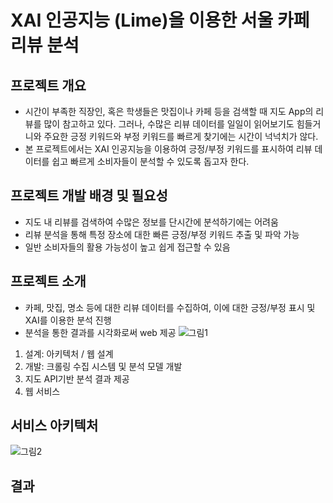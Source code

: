 # XAI 인공지능 (Lime)을 이용한 서울 카페 리뷰 분석

## 프로젝트 개요
- 시간이 부족한 직장인, 혹은 학생들은 맛집이나 카페 등을 검색할 때 지도 App의 리뷰를 많이 참고하고 있다. 그러나, 수많은 리뷰 데이터를 일일이 읽어보기도 힘들거니와 주요한 긍정 키워드와 부정 키워드를 빠르게 찾기에는 시간이 넉넉치가 않다.
- 본 프로젝트에서는 XAI 인공지능을 이용하여 긍정/부정 키워드를 표시하여 리뷰 데이터를 쉽고 빠르게 소비자들이 분석할 수 있도록 돕고자 한다.

## 프로젝트 개발 배경 및 필요성
- 지도 내 리뷰를 검색하여 수많은 정보를 단시간에 분석하기에는 어려움
- 리뷰 분석을 통해 특정 장소에 대한 빠른 긍정/부정 키워드 추출 및 파악 가능
- 일반 소비자들의 활용 가능성이 높고 쉽게 접근할 수 있음

## 프로젝트 소개
- 카페, 맛집, 명소 등에 대한 리뷰 데이터를 수집하여, 이에 대한 긍정/부정 표시 및 XAI를 이용한 분석 진행
- 분석을 통한 결과를 시각화로써 web 제공
![그림1](https://user-images.githubusercontent.com/108854903/212527359-b32555e3-a67e-4aa3-a089-46f307723547.png)
1. 설계: 아키텍처 / 웹 설계
2. 개발: 크롤링 수집 시스템 및 분석 모델 개발
3. 지도 API기반 분석 결과 제공
4. 웹 서비스

## 서비스 아키텍처
![그림2](https://user-images.githubusercontent.com/108854903/212527473-1bf09da6-0b9f-4ace-a3b3-70fde62e9bcc.png)

## 결과

